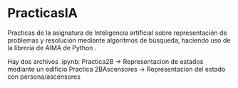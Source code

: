 # PracticasIA
Practicas de la asignatura de Inteligencia artificial sobre representación de problemas y resolución mediante algoritmos de búsqueda, haciendo uso de la librería de AIMA de Python .

Hay dos archivos .ipynb: 
Practica2B -> Representacion de estados mediante un edificio 
Practica 2BAscensores -> Representacion del estado con persona/ascensores
